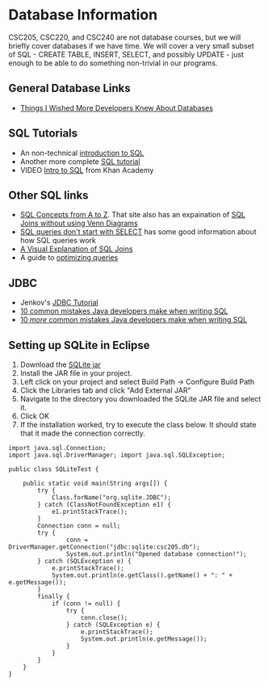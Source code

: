 # Database Information

CSC205, CSC220, and CSC240 are not database courses, but we will briefly cover databases if we have time.  We will cover a very small subset of SQL - CREATE TABLE, INSERT, SELECT, and possibly UPDATE - just enough to be able to do something non-trivial in our programs.

## General Database Links

- [Things I Wished More Developers Knew About Databases](https://medium.com/@rakyll/things-i-wished-more-developers-knew-about-databases-2d0178464f78)

## SQL Tutorials

- An non-technical [introduction to SQL](https://blog.hubspot.com/marketing/sql-tutorial-introduction#sm.0014w0gpa13h5f0aqar1fdz1qni3h)
- Another more complete [SQL tutorial](http://www.sqltutorial.org/)
- VIDEO [Intro to SQL](https://www.khanacademy.org/computing/computer-programming/sql/sql-basics/v/welcome-to-sql) from Khan Academy

## Other SQL links

- [SQL Concepts from A to Z](https://www.helenanderson.co.nz/sql-concepts-from-a-to-z/).  That site also has an expaination of [SQL Joins without using Venn Diagrams](https://www.helenanderson.co.nz/sql-joins-venn-diagrams/)
- [SQL queries don't start with SELECT](https://jvns.ca/blog/2019/10/03/sql-queries-don-t-start-with-select/) has some good information about how SQL queries work
- [A Visual Explanation of SQL Joins](https://blog.codinghorror.com/a-visual-explanation-of-sql-joins/)
- A guide to [optimizing queries](https://towardsdatascience.com/learning-sql-201-optimizing-queries-regardless-of-platform-918a3af9c8b1)

## JDBC

- Jenkov's [JDBC Tutorial](http://tutorials.jenkov.com/jdbc/index.html)
- [10 common mistakes Java developers make when writing SQL](https://blog.jooq.org/2013/07/30/10-common-mistakes-java-developers-make-when-writing-sql/)
- [10 *more* common mistakes Java developers make when writing SQL](https://blog.jooq.org/2013/08/12/10-more-common-mistakes-java-developers-make-when-writing-sql/)

## Setting up SQLite in Eclipse

1. Download the [SQLite jar](https://github.com/xerial/sqlite-jdbc/releases)
2. Install the JAR file in your project.
3. Left click on your project and select Build Path -> Configure Build Path
4. Click the Libraries tab and click "Add External JAR"
5. Navigate to the directory you downloaded the SQLite JAR file and select it.
6. Click OK
7. If the installation worked, try to execute the class below.  It should state that it made the connection correctly.  

```(Java)
import java.sql.Connection;
import java.sql.DriverManager; import java.sql.SQLException;

public class SQLiteTest {

    public static void main(String args[]) {
        try {
            Class.forName("org.sqlite.JDBC");
        } catch (ClassNotFoundException e1) {
            e1.printStackTrace();
        }
        Connection conn = null;
        try {
                conn = DriverManager.getConnection("jdbc:sqlite:csc205.db");
                System.out.println("Opened database connection!");
        } catch (SQLException e) {
            e.printStackTrace();
            System.out.println(e.getClass().getName() + ": " + e.getMessage());
        }
        finally {
            if (conn != null) {
                try {
                    conn.close();
                } catch (SQLException e) {
                    e.printStackTrace();
                    System.out.println(e.getMessage());
                }
            }
        }
    }
}
```
